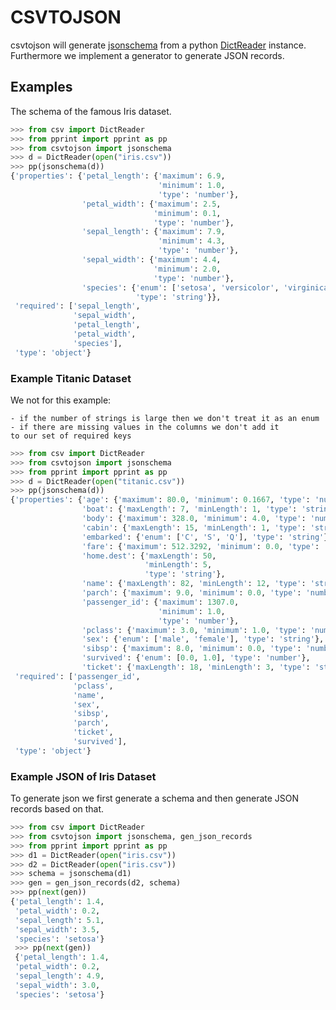 # CSVTOJSON

csvtojson will generate [jsonschema][1] from a python
[DictReader][2] instance.
Furthermore we implement a generator to generate JSON records.


[1]: https://json-schema.org/
[2]: https://docs.python.org/3/library/csv.html#csv.DictReader

## Examples

The schema of the famous Iris dataset.

```python
>>> from csv import DictReader
>>> from pprint import pprint as pp
>>> from csvtojson import jsonschema
>>> d = DictReader(open("iris.csv"))
>>> pp(jsonschema(d))
{'properties': {'petal_length': {'maximum': 6.9,
                                 'minimum': 1.0,
                                 'type': 'number'},
                'petal_width': {'maximum': 2.5,
                                'minimum': 0.1,
                                'type': 'number'},
                'sepal_length': {'maximum': 7.9,
                                 'minimum': 4.3,
                                 'type': 'number'},
                'sepal_width': {'maximum': 4.4,
                                'minimum': 2.0,
                                'type': 'number'},
                'species': {'enum': ['setosa', 'versicolor', 'virginica'],
                            'type': 'string'}},
 'required': ['sepal_length',
              'sepal_width',
              'petal_length',
              'petal_width',
              'species'],
 'type': 'object'}
```

### Example Titanic Dataset

We not for this example:

	- if the number of strings is large then we don't treat it as an enum
	- if there are missing values in the columns we don't add it
	to our set of required keys

```python
>>> from csv import DictReader
>>> from csvtojson import jsonschema
>>> from pprint import pprint as pp
>>> d = DictReader(open("titanic.csv"))
>>> pp(jsonschema(d))
{'properties': {'age': {'maximum': 80.0, 'minimum': 0.1667, 'type': 'number'},
                'boat': {'maxLength': 7, 'minLength': 1, 'type': 'string'},
                'body': {'maximum': 328.0, 'minimum': 4.0, 'type': 'number'},
                'cabin': {'maxLength': 15, 'minLength': 1, 'type': 'string'},
                'embarked': {'enum': ['C', 'S', 'Q'], 'type': 'string'},
                'fare': {'maximum': 512.3292, 'minimum': 0.0, 'type': 'number'},
                'home.dest': {'maxLength': 50,
                              'minLength': 5,
                              'type': 'string'},
                'name': {'maxLength': 82, 'minLength': 12, 'type': 'string'},
                'parch': {'maximum': 9.0, 'minimum': 0.0, 'type': 'number'},
                'passenger_id': {'maximum': 1307.0,
                                 'minimum': 1.0,
                                 'type': 'number'},
                'pclass': {'maximum': 3.0, 'minimum': 1.0, 'type': 'number'},
                'sex': {'enum': ['male', 'female'], 'type': 'string'},
                'sibsp': {'maximum': 8.0, 'minimum': 0.0, 'type': 'number'},
                'survived': {'enum': [0.0, 1.0], 'type': 'number'},
                'ticket': {'maxLength': 18, 'minLength': 3, 'type': 'string'}},
 'required': ['passenger_id',
              'pclass',
              'name',
              'sex',
              'sibsp',
              'parch',
              'ticket',
              'survived'],
 'type': 'object'}
```


### Example JSON of Iris Dataset
To generate json we first generate a schema
and then generate JSON records based on that.

```python
>>> from csv import DictReader
>>> from csvtojson import jsonschema, gen_json_records
>>> from pprint import pprint as pp
>>> d1 = DictReader(open("iris.csv"))
>>> d2 = DictReader(open("iris.csv"))
>>> schema = jsonschema(d1)
>>> gen = gen_json_records(d2, schema)
>>> pp(next(gen))
{'petal_length': 1.4,
 'petal_width': 0.2,
 'sepal_length': 5.1,
 'sepal_width': 3.5,
 'species': 'setosa'}
 >>> pp(next(gen))
 {'petal_length': 1.4,
 'petal_width': 0.2,
 'sepal_length': 4.9,
 'sepal_width': 3.0,
 'species': 'setosa'}
```